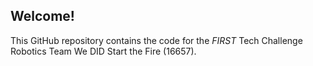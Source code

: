 ## Welcome!
This GitHub repository contains the code for the *FIRST* Tech Challenge Robotics Team We DID Start the Fire (16657).
